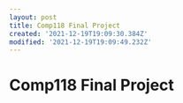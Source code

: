 ```yaml
---
layout: post
title: Comp118 Final Project
created: '2021-12-19T19:09:30.384Z'
modified: '2021-12-19T19:09:49.232Z'
---
```


# Comp118 Final Project
